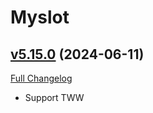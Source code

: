 # Myslot

## [v5.15.0](https://github.com/tg123/myslot/tree/v5.15.0) (2024-06-11)
[Full Changelog](https://github.com/tg123/myslot/commits/v5.15.0) 

- Support TWW  
